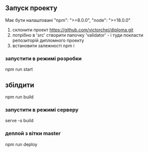 ## Запуск проекту

Має бути налаштовані "npm": ">=8.0.0", "node": ">=18.0.0"

1. склонити проект https://github.com/victorchei/diploma.git
2. потрібно в 'src' створити папочку 'validator' - і туди покласти репозиторій дипломного проекту
3. встановити залежності npm i

### запустити в режимі розробки

npm run start

## збілдити

npm run build

### запустити в режимі серверу

serve -s build

### деплой з вітки master

npm run deploy


